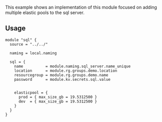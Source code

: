 This example shows an implementation of this module focused on adding multiple elastic pools to the sql server.

## Usage

```hcl
module "sql" {
  source = "../../"

  naming = local.naming

  sql = {
    name          = module.naming.sql_server.name_unique
    location      = module.rg.groups.demo.location
    resourcegroup = module.rg.groups.demo.name
    password      = module.kv.secrets.sql.value


    elasticpool = {
      prod = { max_size_gb = 19.5312500 }
      dev  = { max_size_gb = 19.5312500 }
    }
  }
}
```
